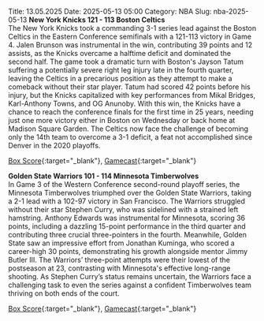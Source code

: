 Title: 13.05.2025
Date: 2025-05-13 05:00
Category: NBA 
Slug: nba-2025-05-13 
**New York Knicks 121 - 113 Boston Celtics**  
The New York Knicks took a commanding 3-1 series lead against the Boston Celtics in the Eastern Conference semifinals with a 121-113 victory in Game 4. Jalen Brunson was instrumental in the win, contributing 39 points and 12 assists, as the Knicks overcame a halftime deficit and dominated the second half. The game took a dramatic turn with Boston's Jayson Tatum suffering a potentially severe right leg injury late in the fourth quarter, leaving the Celtics in a precarious position as they attempt to make a comeback without their star player. Tatum had scored 42 points before his injury, but the Knicks capitalized with key performances from Mikal Bridges, Karl-Anthony Towns, and OG Anunoby. With this win, the Knicks have a chance to reach the conference finals for the first time in 25 years, needing just one more victory either in Boston on Wednesday or back home at Madison Square Garden. The Celtics now face the challenge of becoming only the 14th team to overcome a 3-1 deficit, a feat not accomplished since Denver in the 2020 playoffs. 

[Box Score](/game/bos-vs-nyk-0042400214/box-score){:target="_blank"}, [Gamecast](/game/bos-vs-nyk-0042400214){:target="_blank"}<br>

**Golden State Warriors 101 - 114 Minnesota Timberwolves**  
In Game 3 of the Western Conference second-round playoff series, the Minnesota Timberwolves triumphed over the Golden State Warriors, taking a 2-1 lead with a 102-97 victory in San Francisco. The Warriors struggled without their star Stephen Curry, who was sidelined with a strained left hamstring. Anthony Edwards was instrumental for Minnesota, scoring 36 points, including a dazzling 15-point performance in the third quarter and contributing three crucial three-pointers in the fourth. Meanwhile, Golden State saw an impressive effort from Jonathan Kuminga, who scored a career-high 30 points, demonstrating his growth alongside mentor Jimmy Butler III. The Warriors’ three-point attempts were their lowest of the postseason at 23, contrasting with Minnesota's effective long-range shooting. As Stephen Curry’s status remains uncertain, the Warriors face a challenging task to even the series against a confident Timberwolves team thriving on both ends of the court. 

[Box Score](/game/min-vs-gsw-0042400234/box-score){:target="_blank"}, [Gamecast](/game/min-vs-gsw-0042400234){:target="_blank"}<br>


